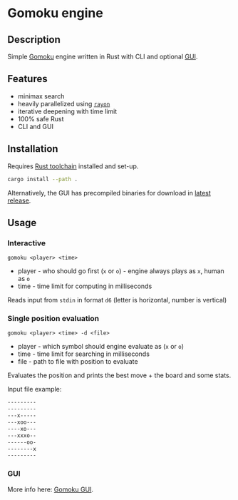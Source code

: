 # Gomoku engine

## Description

Simple [Gomoku](https://en.wikipedia.org/wiki/Gomoku) engine written in Rust with
CLI and optional [GUI](https://github.com/Maneren/gomoku-gui-dioxus).

## Features

- minimax search
- heavily parallelized using [`rayon`](https://crates.io/crates/rayon)
- iterative deepening with time limit
- 100% safe Rust
- CLI and GUI

## Installation

Requires [Rust toolchain](https://www.rust-lang.org/tools/install) installed
and set-up.

```sh
cargo install --path .
```

Alternatively, the GUI has precompiled binaries for download in
[latest release](https://github.com/Maneren/gomoku-gui-dioxus/releases/latest).

## Usage

### Interactive

`gomoku <player> <time>`

- player - who should go first (`x` or `o`) - engine always plays as `x`,
  human as `o`
- time - time limit for computing in milliseconds

Reads input from `stdin` in format `d6` (letter is horizontal, number is vertical)

### Single position evaluation

`gomoku <player> <time> -d <file>`

- player - which symbol should engine evaluate as (`x` or `o`)
- time - time limit for searching in milliseconds
- file - path to file with position to evaluate

Evaluates the position and prints the best move + the board and some stats.

Input file example:

```txt
---------
---------
---x-----
---xoo---
----xo---
---xxxo--
------oo-
--------x
---------
```

### GUI

More info here: [Gomoku GUI](https://github.com/Maneren/gomoku-gui-dioxus).
